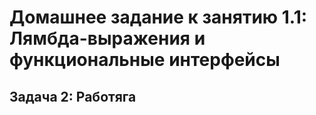  # Домашнее задание к занятию 1.1: Лямбда-выражения и функциональные интерфейсы
  ## Задача 2: Работяга